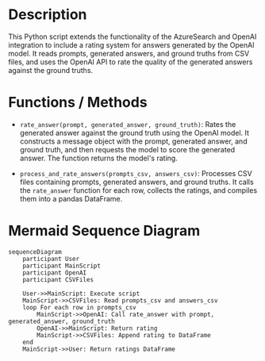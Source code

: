# Description

This Python script extends the functionality of the AzureSearch and OpenAI integration to include a rating system for answers generated by the OpenAI model. It reads prompts, generated answers, and ground truths from CSV files, and uses the OpenAI API to rate the quality of the generated answers against the ground truths.

# Functions / Methods

- `rate_answer(prompt, generated_answer, ground_truth)`: Rates the generated answer against the ground truth using the OpenAI model. It constructs a message object with the prompt, generated answer, and ground truth, and then requests the model to score the generated answer. The function returns the model's rating.

- `process_and_rate_answers(prompts_csv, answers_csv)`: Processes CSV files containing prompts, generated answers, and ground truths. It calls the `rate_answer` function for each row, collects the ratings, and compiles them into a pandas DataFrame.

# Mermaid Sequence Diagram

```mermaid
sequenceDiagram
    participant User
    participant MainScript
    participant OpenAI
    participant CSVFiles

    User->>MainScript: Execute script
    MainScript->>CSVFiles: Read prompts_csv and answers_csv
    loop For each row in prompts_csv
        MainScript->>OpenAI: Call rate_answer with prompt, generated_answer, ground_truth
        OpenAI->>MainScript: Return rating
        MainScript->>CSVFiles: Append rating to DataFrame
    end
    MainScript->>User: Return ratings DataFrame
```
